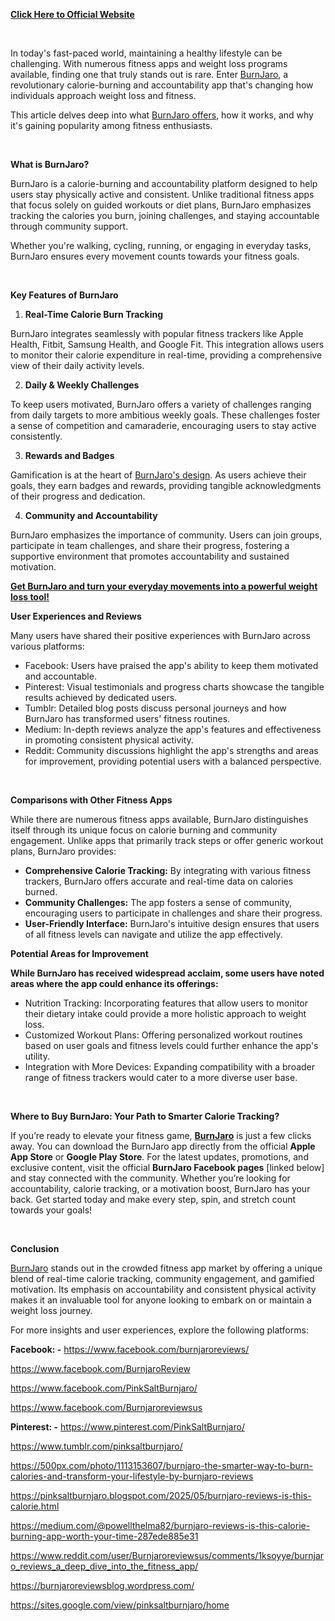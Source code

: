 <p><strong><a href="https://ketoflu.org/Burnjarofb">Click Here to Official Website</a></strong></p>
<p><strong>&nbsp;</strong></p>
<p>In today's fast-paced world, maintaining a healthy lifestyle can be challenging. With numerous fitness apps and weight loss programs available, finding one that truly stands out is rare. Enter <a href="https://slimjaro.co.uk/">BurnJaro</a>, a revolutionary calorie-burning and accountability app that's changing how individuals approach weight loss and fitness.</p>
<p>This article delves deep into what <a href="https://www.facebook.com/burnjaroreviews/">BurnJaro offers</a>, how it works, and why it's gaining popularity among fitness enthusiasts.</p>
<p>&nbsp;</p>
<p><strong>What is BurnJaro?</strong></p>
<p>BurnJaro is a calorie-burning and accountability platform designed to help users stay physically active and consistent. Unlike traditional fitness apps that focus solely on guided workouts or diet plans, BurnJaro emphasizes tracking the calories you burn, joining challenges, and staying accountable through community support.</p>
<p>Whether you're walking, cycling, running, or engaging in everyday tasks, BurnJaro ensures every movement counts towards your fitness goals.</p>
<p>&nbsp;</p>
<p><strong>Key Features of BurnJaro</strong></p>
<ol>
<li><strong> Real-Time Calorie Burn Tracking</strong></li>
</ol>
<p>BurnJaro integrates seamlessly with popular fitness trackers like Apple Health, Fitbit, Samsung Health, and Google Fit. This integration allows users to monitor their calorie expenditure in real-time, providing a comprehensive view of their daily activity levels.</p>
<ol start="2">
<li><strong> Daily &amp; Weekly Challenges</strong></li>
</ol>
<p>To keep users motivated, BurnJaro offers a variety of challenges ranging from daily targets to more ambitious weekly goals. These challenges foster a sense of competition and camaraderie, encouraging users to stay active consistently.</p>
<ol start="3">
<li><strong> Rewards and Badges</strong></li>
</ol>
<p>Gamification is at the heart of <a href="https://www.facebook.com/BurnjaroReview">BurnJaro's design</a>. As users achieve their goals, they earn badges and rewards, providing tangible acknowledgments of their progress and dedication.</p>
<ol start="4">
<li><strong> Community and Accountability</strong></li>
</ol>
<p>BurnJaro emphasizes the importance of community. Users can join groups, participate in team challenges, and share their progress, fostering a supportive environment that promotes accountability and sustained motivation.</p>
<p><strong><a href="https://www.facebook.com/PinkSaltBurnjaro/">Get BurnJaro and turn your everyday movements into a powerful weight loss tool!</a></strong></p>
<p><strong>User Experiences and Reviews</strong></p>
<p>Many users have shared their positive experiences with BurnJaro across various platforms:</p>
<ul>
<li>Facebook: Users have praised the app's ability to keep them motivated and accountable.</li>
<li>Pinterest: Visual testimonials and progress charts showcase the tangible results achieved by dedicated users.</li>
<li>Tumblr: Detailed blog posts discuss personal journeys and how BurnJaro has transformed users' fitness routines.</li>
<li>Medium: In-depth reviews analyze the app's features and effectiveness in promoting consistent physical activity.</li>
<li>Reddit: Community discussions highlight the app's strengths and areas for improvement, providing potential users with a balanced perspective.</li>
</ul>
<p>&nbsp;</p>
<p><strong>Comparisons with Other Fitness Apps</strong></p>
<p>While there are numerous fitness apps available, BurnJaro distinguishes itself through its unique focus on calorie burning and community engagement. Unlike apps that primarily track steps or offer generic workout plans, BurnJaro provides:</p>
<ul>
<li><strong>Comprehensive Calorie Tracking:</strong> By integrating with various fitness trackers, BurnJaro offers accurate and real-time data on calories burned.</li>
<li><strong>Community Challenges:</strong> The app fosters a sense of community, encouraging users to participate in challenges and share their progress.</li>
<li><strong>User-Friendly Interface:</strong> BurnJaro's intuitive design ensures that users of all fitness levels can navigate and utilize the app effectively.</li>
</ul>
<p><strong>Potential Areas for Improvement</strong></p>
<p><strong>While BurnJaro has received widespread acclaim, some users have noted areas where the app could enhance its offerings:</strong></p>
<ul>
<li>Nutrition Tracking: Incorporating features that allow users to monitor their dietary intake could provide a more holistic approach to weight loss.</li>
<li>Customized Workout Plans: Offering personalized workout routines based on user goals and fitness levels could further enhance the app's utility.</li>
<li>Integration with More Devices: Expanding compatibility with a broader range of fitness trackers would cater to a more diverse user base.</li>
</ul>
<p>&nbsp;</p>
<p><strong>Where to Buy BurnJaro: Your Path to Smarter Calorie Tracking</strong><strong>?</strong></p>
<p data-start="514" data-end="1055">If you&rsquo;re ready to elevate your fitness game, <strong><a href="https://ketoflu.org/Burnjarofb">BurnJaro</a></strong> is just a few clicks away. You can download the BurnJaro app directly from the official <strong>Apple App Store</strong> or <strong>Google Play Store</strong>. For the latest updates, promotions, and exclusive content, visit the official <strong>BurnJaro Facebook pages</strong> [linked below] and stay connected with the community. Whether you&rsquo;re looking for accountability, calorie tracking, or a motivation boost, BurnJaro has your back. Get started today and make every step, spin, and stretch count towards your goals!</p>
<p>&nbsp;</p>
<p><strong>Conclusion</strong></p>
<p><a href="https://www.facebook.com/PinkSaltBurnjaro/">BurnJaro</a> stands out in the crowded fitness app market by offering a unique blend of real-time calorie tracking, community engagement, and gamified motivation. Its emphasis on accountability and consistent physical activity makes it an invaluable tool for anyone looking to embark on or maintain a weight loss journey.</p>
<p>For more insights and user experiences, explore the following platforms:</p>
<p><strong>Facebook: -</strong> <a href="https://www.facebook.com/burnjaroreviews/">https://www.facebook.com/burnjaroreviews/</a></p>
<p><a href="https://www.facebook.com/BurnjaroReview">https://www.facebook.com/BurnjaroReview</a></p>
<p><a href="https://www.facebook.com/PinkSaltBurnjaro/">https://www.facebook.com/PinkSaltBurnjaro/</a></p>
<p><a href="https://www.facebook.com/Burnjaroreviewsus">https://www.facebook.com/Burnjaroreviewsus</a></p>
<p><strong>Pinterest: -</strong> <a href="https://www.pinterest.com/PinkSaltBurnjaro/">https://www.pinterest.com/PinkSaltBurnjaro/</a></p>
<p><a href="https://www.tumblr.com/pinksaltburnjaro/">https://www.tumblr.com/pinksaltburnjaro/</a></p>
<p><a href="https://500px.com/photo/1113153607/burnjaro-the-smarter-way-to-burn-calories-and-transform-your-lifestyle-by-burnjaro-reviews">https://500px.com/photo/1113153607/burnjaro-the-smarter-way-to-burn-calories-and-transform-your-lifestyle-by-burnjaro-reviews</a></p>
<p><a href="https://pinksaltburnjaro.blogspot.com/2025/05/burnjaro-reviews-is-this-calorie.html">https://pinksaltburnjaro.blogspot.com/2025/05/burnjaro-reviews-is-this-calorie.html</a></p>
<p><a href="https://medium.com/@powellthelma82/burnjaro-reviews-is-this-calorie-burning-app-worth-your-time-287ede885e31">https://medium.com/@powellthelma82/burnjaro-reviews-is-this-calorie-burning-app-worth-your-time-287ede885e31</a></p>
<p><a href="https://www.reddit.com/user/Burnjaroreviewsus/comments/1ksoyye/burnjaro_reviews_a_deep_dive_into_the_fitness_app/">https://www.reddit.com/user/Burnjaroreviewsus/comments/1ksoyye/burnjaro_reviews_a_deep_dive_into_the_fitness_app/</a></p>
<p><a href="https://burnjaroreviewsblog.wordpress.com/">https://burnjaroreviewsblog.wordpress.com/</a></p>
<p><a href="https://sites.google.com/view/pinksaltburnjaro/home">https://sites.google.com/view/pinksaltburnjaro/home</a></p>
